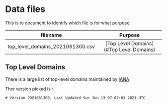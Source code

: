 # Data files

This is to document to identify which file is for what purpose.

| filename | Purpose |
| :------: | :-----: |
| top_level_domains_2021061300.csv | [Top Level Domains](#Top Level Domains) |

## Top Level Domains

There is a large list of top-level domains maintained by [IANA](https://data.iana.org/TLD/tlds-alpha-by-domain.txt).

Ther version picked is :

```
# Version 2021061300, Last Updated Sun Jun 13 07:07:01 2021 UTC
```
